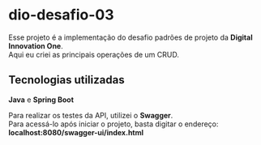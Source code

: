 # dio-desafio-03

Esse projeto é a implementação do desafio padrões de projeto da **Digital Innovation One**.
<br/>
Aqui eu criei as principais operações de um CRUD.

## Tecnologias utilizadas
**Java** e **Spring Boot**

Para realizar os testes da API, utilizei o **Swagger**.
<br/>
Para acessá-lo após iniciar o projeto, basta digitar o endereço: **localhost:8080/swagger-ui/index.html**
